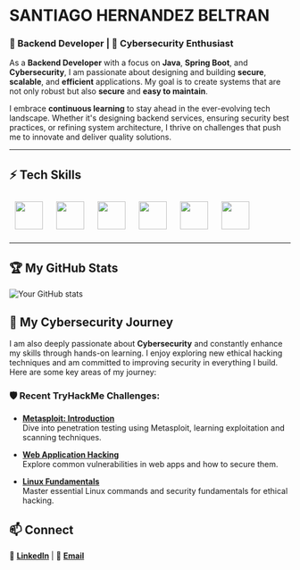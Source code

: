 <h1 align="left">SANTIAGO HERNANDEZ BELTRAN</h1>


<h3 align="left">🚀 Backend Developer | 🔐 Cybersecurity Enthusiast</h3>

As a **Backend Developer** with a focus on **Java**, **Spring Boot**, and **Cybersecurity**, I am passionate about designing and building **secure**, **scalable**, and **efficient** applications. My goal is to create systems that are not only robust but also **secure** and **easy to maintain**.

I embrace **continuous learning** to stay ahead in the ever-evolving tech landscape. Whether it's designing backend services, ensuring security best practices, or refining system architecture, I thrive on challenges that push me to innovate and deliver quality solutions.

---

## ⚡ Tech Skills

<p align="left">
  <img src="https://cdn.jsdelivr.net/gh/devicons/devicon/icons/java/java-original.svg" width="50" height="50" style="margin: 10px;"/>
  <img src="https://cdn.jsdelivr.net/gh/devicons/devicon/icons/mongodb/mongodb-original.svg" width="50" height="50" style="margin: 10px;"/>
  <img src="https://cdn.jsdelivr.net/gh/devicons/devicon/icons/mysql/mysql-original.svg" width="50" height="50" style="margin: 10px;"/>
  <img src="https://cdn.jsdelivr.net/gh/devicons/devicon/icons/spring/spring-original.svg" width="50" height="50" style="margin: 10px;"/>
  <img src="https://cdn.jsdelivr.net/gh/devicons/devicon/icons/maven/maven-plain.svg" width="50" height="50" style="margin: 10px;"/>
  <img src="https://cdn.jsdelivr.net/gh/devicons/devicon/icons/linux/linux-original.svg" width="50" height="50" style="margin: 10px;"/>
</p>

---

## 🏆 My GitHub Stats
![Your GitHub stats](https://github-readme-stats.vercel.app/api?username=shernandez334&show_icons=true&theme=github_dark)


## 🔐 My Cybersecurity Journey

I am also deeply passionate about **Cybersecurity** and constantly enhance my skills through hands-on learning. I enjoy exploring new ethical hacking techniques and am committed to improving security in everything I build. Here are some key areas of my journey:

### 🛡️ **Recent TryHackMe Challenges**:
- **[Metasploit: Introduction](https://tryhackme.com/room/metasploitintroduction)**  
  Dive into penetration testing using Metasploit, learning exploitation and scanning techniques.
  
- **[Web Application Hacking](https://tryhackme.com/room/webapplicationhacking)**  
  Explore common vulnerabilities in web apps and how to secure them.

- **[Linux Fundamentals](https://tryhackme.com/room/linuxfundamentals)**  
  Master essential Linux commands and security fundamentals for ethical hacking.
## 📫 Connect

<p align="left">
  🔗 <a href="https://linkedin.com/in/santiago-hernandez-beltran" target="_blank"><b>LinkedIn</b></a> |
  📧 <a href="mailto:santiago.hbeltran98@gmail.com"><b>Email</b></a>
</p>
